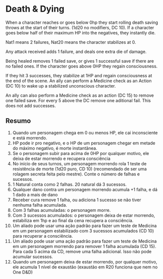 # Death & Dying
When a character reaches or goes below 0hp they start rolling death saving throws at the start of their turns. (1d20 no modifiers, DC 10). If a character goes below half of their maximum HP into the negatives, they instantly die.

Nat1 means 2 failures, Nat20 means the character stabilizes at 0.

Any attack received adds 1 failure, and deals one extra die of damage.

Being healed removes 1 failed save, or gives 1 successful save if there are no failed ones. If the character goes above 0HP they regain consciousness.

If they hit 3 successes, they stabilize at 1HP and regain consciousness at the end of the scene. An ally can perform a Medicine check as an Action (DC 10) to wake up a stabilized unconscious character.

An ally can also perform a Medicine check as an action (DC 15) to remove one failed save. For every 5 above the DC remove one aditional fail. This does not add successes.

## Resumo
1. Quando um personagem chega em 0 ou menos HP, ele cai inconsciente e está morrendo.
2. HP pode ir pro negativo, e o HP de um personagem chegar em metade do máximo negativo, é morte instantânea.
3. Se o personagem subir para acima de 0HP por qualquer motivo, ele deixa de estar morrendo e recupera consciência
4. No início de seus turnos, um personagem morrendo rola 1 teste de resistência de morte (1d20 puro, CD 10) (recomendado de ser uma rolagem secreta feita pelo mestre). Conte o número de falhas e sucessos.
5. 1 Natural conta como 2 falhas. 20 natural dá 3 sucessos.
6. Qualquer dano contra um personagem morrendo acumula +1 falha, e dá 1 dado a mais de dano
7. Receber cura remove 1 falha, ou adiciona 1 sucesso se não tiver nenhuma falha acumulada.
8. Com 3 falhas acumuladas: o personagem morre.
9. Com 3 sucessos acumulados: o personagem deixa de estar morrendo, estabiliza em 1hp e ao final da cena recupera a consciência.
10. Um aliado pode usar uma ação padrão para fazer um teste de Medicina em um personagem estabilizado com 3 sucessos acumulados (CD 10) para recuperar a consciência.
11. Um aliado pode usar uma ação padrão para fazer um teste de Medicina em um personagem morrendo para remover 1 falha acumulada (CD 15). Para cada 5 acima da CD, remove uma falha adicional. Isso não pode acumular sucessos.
12. Quando um personagem deixa de estar morrendo, por qualquer motivo, ele acumula 1 nível de exaustão (exaustão em R20 funciona que nem no One D&D)
